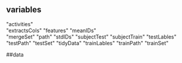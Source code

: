 ## variables

"activities"  
"extractsCols" 
"features"
"meanIDs"     
"mergeSet"
"path"
"stdIDs"
"subjectTest"
"subjectTrain"
"testLables"
"testPath"
"testSet"
"tidyData"
"trainLables" 
"trainPath"
"trainSet"    

##data
